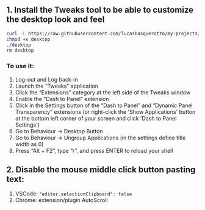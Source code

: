 ## 1. Install the Tweaks tool to be able to customize the desktop look and feel

```bash
curl -L https://raw.githubusercontent.com/lucasbasquerotto/my-projects/master/ubuntu-conf/main.sh -o ~/desktop
chmod +x desktop
./desktop
rm desktop
```

### To use it:

1) Log-out and Log back-in
2) Launch the “Tweaks” application
3) Click the “Extensions” category at the left side of the Tweaks window
4) Enable the “Dash to Panel” extension
5) Click in the Settings button of the “Dash to Panel” and “Dynamic Panel Transparency” extensions
(or right-click the 'Show Applications' button at the bottom left corner of your screen and click 'Dash to Panel Settings')
6) Go to Behaviour -> Desktop Button
7) Go to Behaviour -> Ungroup Applications
(in the settings define title width as 0)
8) Press “Alt + F2”, type “r”, and press ENTER to reload your shell

## 2. Disable the mouse middle click button pasting text:

1) VSCode: `"editor.selectionClipboard": false`
2) Chrome: extension/plugin AutoScroll
